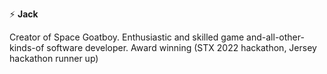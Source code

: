 ⚡ <b>Jack</b> 

Creator of Space Goatboy. Enthusiastic and skilled game and-all-other-kinds-of software developer. Award winning (STX 2022 hackathon, Jersey hackathon runner up)
